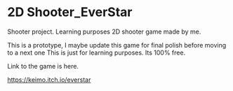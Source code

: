 # 2D Shooter_EverStar
 Shooter project. Learning purposes
2D shooter game made by me. 

This is a prototype, I maybe update this game for final polish before moving to a next one
This is just for learning purposes.
Its 100% free.

Link to the game is here.

https://keimo.itch.io/everstar
